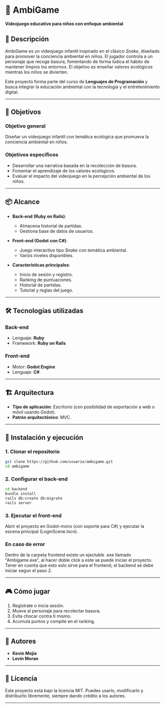 # 🌱 AmbiGame

**Videojuego educativo para niños con enfoque ambiental**

## 📖 Descripción

AmbiGame es un videojuego infantil inspirado en el clásico *Snake*, diseñado para promover la conciencia ambiental en niños. El jugador controla a un personaje que recoge basura, fomentando de forma lúdica el hábito de mantener limpios los entornos. El objetivo es enseñar valores ecológicos mientras los niños se divierten.

Este proyecto forma parte del curso de **Lenguajes de Programación** y busca integrar la educación ambiental con la tecnología y el entretenimiento digital.

---

## 🎯 Objetivos

### Objetivo general

Diseñar un videojuego infantil con temática ecológica que promueva la conciencia ambiental en niños.

### Objetivos específicos

* Desarrollar una narrativa basada en la recolección de basura.
* Fomentar el aprendizaje de los valores ecológicos.
* Evaluar el impacto del videojuego en la percepción ambiental de los niños.

---

## 📦 Alcance

* **Back-end (Ruby on Rails)**:

  * Almacena historial de partidas.
  * Gestiona base de datos de usuarios.
* **Front-end (Godot con C#)**:

  * Juego interactivo tipo *Snake* con temática ambiental.
  * Varios niveles disponibles.
* **Características principales**:

  * Inicio de sesión y registro.
  * Ranking de puntuaciones.
  * Historial de partidas.
  * Tutorial y reglas del juego.

---

## 🛠️ Tecnologías utilizadas

### Back-end

* Lenguaje: **Ruby**
* Framework: **Ruby on Rails**

### Front-end

* Motor: **Godot Engine**
* Lenguaje: **C#**

---

## 🏗️ Arquitectura

* **Tipo de aplicación**: Escritorio (con posibilidad de exportación a web o móvil usando Godot).
* **Patrón arquitectónico**: MVC.

---

## 🚀 Instalación y ejecución

### 1. Clonar el repositorio

```bash
git clone https://github.com/usuario/ambigame.git
cd ambigame
```

### 2. Configurar el back-end

```bash
cd backend
bundle install
rails db:create db:migrate
rails server
```

### 3. Ejecutar el front-end

Abrir el proyecto en Godot-mono (con soporte para C#) y ejecutar la escena principal (LoginScene.tscn).

### En caso de error

Dentro de la carpeta frontend existe un ejectuble .exe llamado "Ambigame.exe", al hacer doble click a este se puede iniciar el proyecto.
Tener en cuenta que esto solo sirve para el frontend, el backend se debe iniciar segun el paso 2.

---

## 🎮 Cómo jugar

1. Regístrate o inicia sesión.
3. Mueve al personaje para recolectar basura.
4. Evita chocar contra ti mismo.
5. Acumula puntos y compite en el ranking.

---

## 👥 Autores

* **Kevin Mejía**
* **Levin Moran**

---

## 📄 Licencia

Este proyecto está bajo la licencia MIT. Puedes usarlo, modificarlo y distribuirlo libremente, siempre dando crédito a los autores.

---
